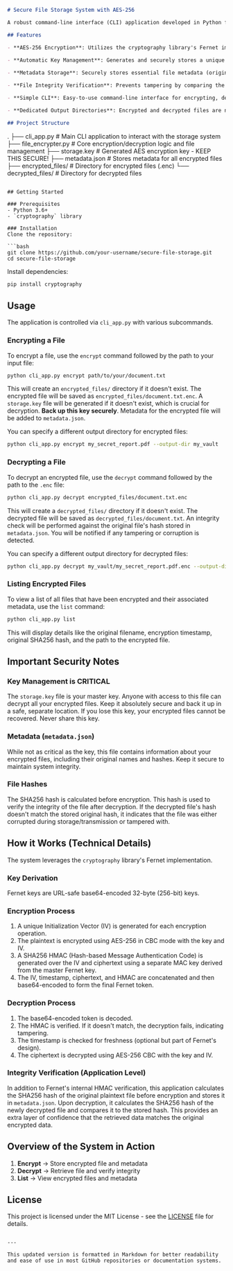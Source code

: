 

```markdown
# Secure File Storage System with AES-256

A robust command-line interface (CLI) application developed in Python for encrypting and decrypting local files using AES-256 encryption. This system ensures data confidentiality and integrity through strong encryption and hash-based verification.

## Features

- **AES-256 Encryption**: Utilizes the cryptography library's Fernet implementation, which provides AES-256 encryption in CBC mode with a 128-bit IV and HMAC-SHA256 for authentication, offering a high level of security.
  
- **Automatic Key Management**: Generates and securely stores a unique encryption key (`storage.key`) upon first use.

- **Metadata Storage**: Securely stores essential file metadata (original filename, encryption timestamp, original file SHA256 hash) in `metadata.json` for integrity checks and file management.

- **File Integrity Verification**: Prevents tampering by comparing the SHA256 hash of the decrypted file with the hash of the original file stored in the metadata.

- **Simple CLI**: Easy-to-use command-line interface for encrypting, decrypting, and listing stored files.

- **Dedicated Output Directories**: Encrypted and decrypted files are neatly organized into separate directories (`encrypted_files/` and `decrypted_files/`).

## Project Structure

```
.
├── cli_app.py          # Main CLI application to interact with the storage system
├── file_encrypter.py   # Core encryption/decryption logic and file management
├── storage.key         # Generated AES encryption key - KEEP THIS SECURE!
├── metadata.json       # Stores metadata for all encrypted files
├── encrypted_files/    # Directory for encrypted files (.enc)
└── decrypted_files/    # Directory for decrypted files
```

## Getting Started

### Prerequisites
- Python 3.6+
- `cryptography` library

### Installation
Clone the repository:

```bash
git clone https://github.com/your-username/secure-file-storage.git
cd secure-file-storage
```

Install dependencies:

```bash
pip install cryptography
```

## Usage

The application is controlled via `cli_app.py` with various subcommands.

### Encrypting a File
To encrypt a file, use the `encrypt` command followed by the path to your input file:

```bash
python cli_app.py encrypt path/to/your/document.txt
```

This will create an `encrypted_files/` directory if it doesn't exist. The encrypted file will be saved as `encrypted_files/document.txt.enc`. A `storage.key` file will be generated if it doesn't exist, which is crucial for decryption. **Back up this key securely**. Metadata for the encrypted file will be added to `metadata.json`.

You can specify a different output directory for encrypted files:

```bash
python cli_app.py encrypt my_secret_report.pdf --output-dir my_vault
```

### Decrypting a File
To decrypt an encrypted file, use the `decrypt` command followed by the path to the `.enc` file:

```bash
python cli_app.py decrypt encrypted_files/document.txt.enc
```

This will create a `decrypted_files/` directory if it doesn't exist. The decrypted file will be saved as `decrypted_files/document.txt`. An integrity check will be performed against the original file's hash stored in `metadata.json`. You will be notified if any tampering or corruption is detected.

You can specify a different output directory for decrypted files:

```bash
python cli_app.py decrypt my_vault/my_secret_report.pdf.enc --output-dir retrieved_documents
```

### Listing Encrypted Files
To view a list of all files that have been encrypted and their associated metadata, use the `list` command:

```bash
python cli_app.py list
```

This will display details like the original filename, encryption timestamp, original SHA256 hash, and the path to the encrypted file.

## Important Security Notes

### Key Management is CRITICAL
The `storage.key` file is your master key. Anyone with access to this file can decrypt all your encrypted files. Keep it absolutely secure and back it up in a safe, separate location. If you lose this key, your encrypted files cannot be recovered. Never share this key.

### Metadata (`metadata.json`)
While not as critical as the key, this file contains information about your encrypted files, including their original names and hashes. Keep it secure to maintain system integrity.

### File Hashes
The SHA256 hash is calculated before encryption. This hash is used to verify the integrity of the file after decryption. If the decrypted file's hash doesn't match the stored original hash, it indicates that the file was either corrupted during storage/transmission or tampered with.

## How it Works (Technical Details)

The system leverages the `cryptography` library's Fernet implementation.

### Key Derivation
Fernet keys are URL-safe base64-encoded 32-byte (256-bit) keys.

### Encryption Process
1. A unique Initialization Vector (IV) is generated for each encryption operation.
2. The plaintext is encrypted using AES-256 in CBC mode with the key and IV.
3. A SHA256 HMAC (Hash-based Message Authentication Code) is generated over the IV and ciphertext using a separate MAC key derived from the master Fernet key.
4. The IV, timestamp, ciphertext, and HMAC are concatenated and then base64-encoded to form the final Fernet token.

### Decryption Process
1. The base64-encoded token is decoded.
2. The HMAC is verified. If it doesn't match, the decryption fails, indicating tampering.
3. The timestamp is checked for freshness (optional but part of Fernet's design).
4. The ciphertext is decrypted using AES-256 CBC with the key and IV.

### Integrity Verification (Application Level)
In addition to Fernet's internal HMAC verification, this application calculates the SHA256 hash of the original plaintext file before encryption and stores it in `metadata.json`. Upon decryption, it calculates the SHA256 hash of the newly decrypted file and compares it to the stored hash. This provides an extra layer of confidence that the retrieved data matches the original encrypted data.

## Overview of the System in Action

1. **Encrypt** → Store encrypted file and metadata
2. **Decrypt** → Retrieve file and verify integrity
3. **List** → View encrypted files and metadata

## License

This project is licensed under the MIT License - see the [LICENSE](LICENSE) file for details.
```

---

This updated version is formatted in Markdown for better readability and ease of use in most GitHub repositories or documentation systems.
